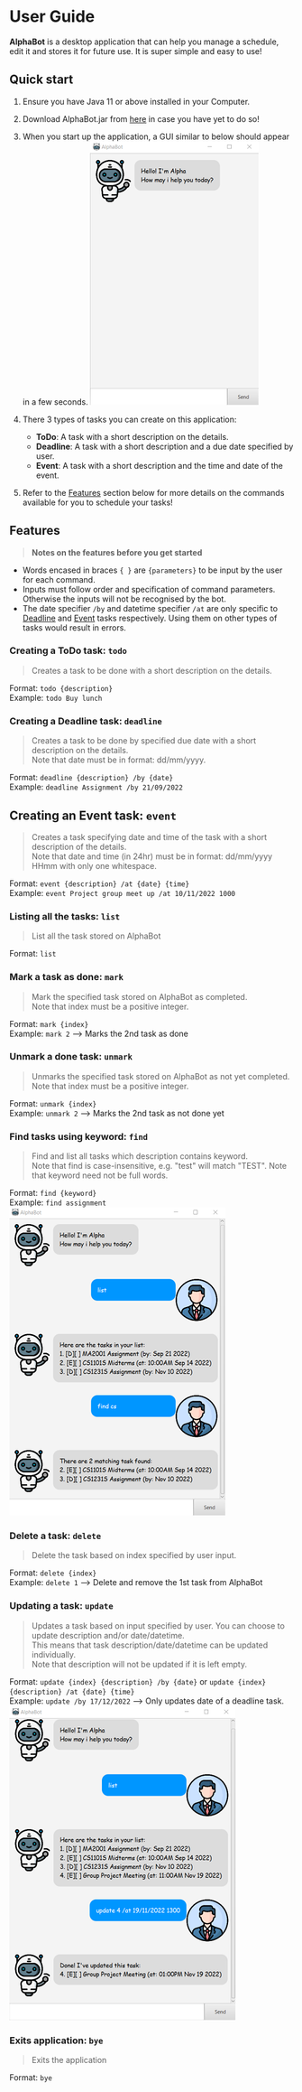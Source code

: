 # User Guide

**AlphaBot** is a desktop application that can help you manage a schedule, edit it and stores it for future use. It is super simple and easy to use!

## Quick start

1. Ensure you have Java 11 or above installed in your Computer.

2. Download AlphaBot.jar from [here](https://github.com/L1uY1jun/ip/releases/tag/A-Release) in case you have yet to do so!

3. When you start up the application, a GUI similar to below should appear in a few seconds.
  ![Ui](images/initialUi.png)

4. There 3 types of tasks you can create on this application:
   * **ToDo**: A task with a short description on the details.
   * **Deadline**: A task with a short description and a due date specified by user.
   * **Event**: A task with a short description and the time and date of the event.

5. Refer to the [Features](#features) section below for more details on the commands available for you to schedule your tasks!

## Features
> **Notes on the features before you get started**
* Words encased in braces `{ }` are `{parameters}` to be input by the user for each command.
* Inputs must follow order and specification of command parameters. <br> Otherwise the inputs will not be recognised by the bot.
* The date specifier `/by` and datetime specifier `/at` are only specific to [Deadline](#creating-a-deadline-task-deadline) and [Event](#creating-an-event-task-event) tasks respectively. Using them on other types of tasks would result in errors.

### Creating a ToDo task: `todo`
> Creates a task to be done with a short description on the details.

Format: `todo {description}`<br>
Example: `todo Buy lunch`

### Creating a Deadline task: `deadline`
> Creates a task to be done by specified due date with a short description on the details. <br>
> Note that date must be in format: dd/mm/yyyy.

Format: `deadline {description} /by {date}` <br>
Example: `deadline Assignment /by 21/09/2022`

## Creating an Event task: `event`
> Creates a task specifying date and time of the task with a short description of the details. <br>
> Note that date and time (in 24hr) must be in format: dd/mm/yyyy HHmm with only one whitespace.

Format: `event {description} /at {date} {time}`<br>
Example: `event Project group meet up /at 10/11/2022 1000`

### Listing all the tasks: `list`
> List all the task stored on AlphaBot

Format: `list`

### Mark a task as done: `mark`
> Mark the specified task stored on AlphaBot as completed. <br>
> Note that index must be a positive integer.

Format: `mark {index}` <br>
Example: `mark 2` --> Marks the 2nd task as done

### Unmark a done task: `unmark`
> Unmarks the specified task stored on AlphaBot as not yet completed. <br>
> Note that index must be a positive integer.

Format: `unmark {index}` <br>
Example: `unmark 2` --> Marks the 2nd task as not done yet

### Find tasks using keyword: `find`
> Find and list all tasks which description contains keyword. <br>
> Note that find is case-insensitive, e.g. "test" will match "TEST".
> Note that keyword need not be full words.

Format: `find {keyword}` <br>
Example: `find assignment` <br>
  ![Demonstration of find command](images/findCommandDemo.png)

### Delete a task: `delete`
> Delete the task based on index specified by user input.

Format: `delete {index}` <br>
Example: `delete 1` --> Delete and remove the 1st task from AlphaBot

### Updating a task: `update`
> Updates a task based on input specified by user. You can choose to update description and/or
> date/datetime. <br> 
> This means that task description/date/datetime can be updated individually.<br>
> Note that description will not be updated if it is left empty.

Format: `update {index} {description} /by {date}` or `update {index} {description} /at {date} {time}` <br>
Example: `update /by 17/12/2022` --> Only updates date of a deadline task. <br>
  ![Demonstration of update command](images/updateCommandDemo.png)

### Exits application: `bye`
> Exits the application

Format: `bye`
